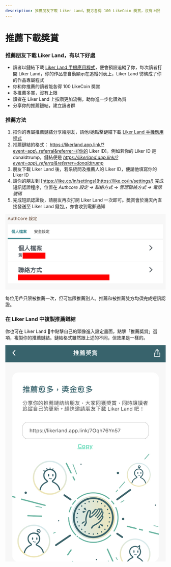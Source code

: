 ```yaml
---
description: 推薦朋友下載 Liker Land，雙方各得 100 LikeCoin 奬賞，沒有上限
---
```


# 推薦下載奬賞

### 推薦朋友下載 Liker Land，有以下好處

* 讀者以鏈結下載 [Liker Land 手機應用程式](https://like.co/in/getapp)，便會預設追縱了你，每次讀者打開 Liker Land，你的作品會自動顯示在追縱列表上，Liker Land 彷彿成了你的作品專屬程式 
* 你和你推薦的讀者能各得 100 LikeCoin 奬賞
* 多推薦多賞，沒有上限
* 讀者在 Liker Land 上按讚更加流暢，助你進一步化讚為賞
* 分享你的推薦鏈結，建立讀者群

### 推薦方法

1. 把你的專屬推薦鏈結分享給朋友，請他/她點擊鏈結下載 [Liker Land 手機應用程式](https://like.co/in/getapp)
2. 推薦鏈結的格式： https://likerland.app.link/?event=app\_referral&referrer=\[你的 Liker ID\]。例如若你的 Liker ID 是 donaldtrump，鏈結便是 _https://likerland.app.link/?event=app\_referral&referrer=donaldtrump_
3. 朋友下載 Liker Land 後，若系統問及推薦人的 Liker ID，便請他填寫你的 Liker ID
4. 請你的朋友到 [https://like.co/in/settings](https://like.co/in/settings/) 完成短訊認證程序，位置在 _Authcore 設定 → 聯絡方式 → 管理聯絡方式 → 電話號碼_
5. 完成短訊認證後，請朋友再次打開 Liker Land 一次即可。奬賞會於幾天內直接發送至 Liker Land 錢包,，亦會收到電郵通知

![](../../.gitbook/assets/referral.png)

每位用戶只限被推薦一次，但可無限推薦別人。推薦和被推薦雙方均須完成短訊認證。

### 在 Liker Land 中複製推薦鏈結

你也可在 Liker Land 中點擊自己的頭像進入設定畫面，點擊「推薦奬賞」選項，複製你的推薦鏈結。鏈結格式雖然跟上述的不同，但效果是一樣的。

![](../../.gitbook/assets/img_0918.jpg)

